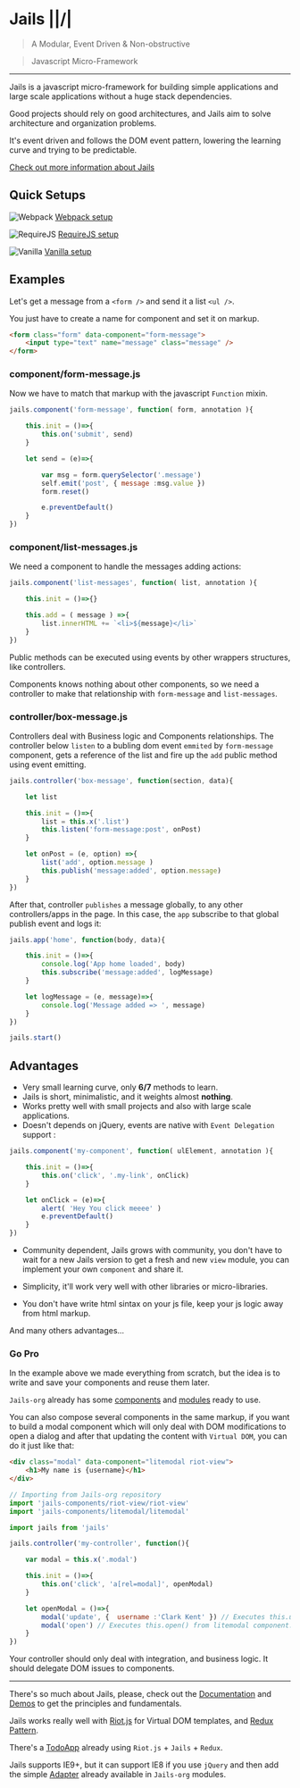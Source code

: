
# Jails ||/|

> A Modular, Event Driven & Non-obstructive

> Javascript Micro-Framework

--- 

Jails is a javascript micro-framework for building simple applications and large scale applications without a huge stack dependencies.

Good projects should rely on good architectures, and Jails aim to solve architecture and organization problems.

It's event driven and follows the DOM event pattern, lowering the learning curve and trying to be predictable.

[Check out more information about  Jails](http://jails-org.github.io/Jails/)

## Quick Setups

![Webpack](http://webpack.github.io/assets/favicon.png) [Webpack setup](https://github.com/jails-org/Jails/raw/gh-pages/downloads/jails-webpack.zip)

![RequireJS](https://raw.githubusercontent.com/legacy-icons/vendor-icons/master/dist/32x32/requirejs.png) [RequireJS setup](https://github.com/jails-org/Jails/raw/gh-pages/downloads/jails-requirejs.zip)

![Vanilla](http://dev.bowdenweb.com/a/i/js/icons/javascript-icon-32.png) [Vanilla setup](https://github.com/jails-org/Jails/raw/gh-pages/downloads/jails-vanilla.zip)


## Examples

Let's get a message from a `<form />` and send it a list `<ul />`.

You just have to create a name for component and set it on markup.

```html
<form class="form" data-component="form-message">
	<input type="text" name="message" class="message" />
</form>
```

### component/form-message.js

Now we have to match that markup with the javascript `Function` mixin.

```js
jails.component('form-message', function( form, annotation ){

	this.init = ()=>{
		this.on('submit', send)
	}

	let send = (e)=>{

		var msg = form.querySelector('.message')
		self.emit('post', { message :msg.value })
		form.reset()

		e.preventDefault()
	}
})
```

### component/list-messages.js

We need a component to handle the messages adding actions:

```js
jails.component('list-messages', function( list, annotation ){

	this.init = ()=>{}

	this.add = ( message ) =>{
		list.innerHTML += `<li>${message}</li>`
	}
})
```

Public methods can be executed using events by other wrappers structures, like controllers.

Components knows nothing about other components, so we need a controller to make that relationship with `form-message` and `list-messages`.

### controller/box-message.js

Controllers deal with Business logic and Components relationships. The controller below `listen` to a bubling dom event `emmited` by `form-message` component, gets a reference of the list and fire up the `add` public method using event emitting.

```js
jails.controller('box-message', function(section, data){

	let list

	this.init = ()=>{
		list = this.x('.list')
		this.listen('form-message:post', onPost)
	}

	let onPost = (e, option) =>{
		list('add', option.message )
		this.publish('message:added', option.message)
	}
})
```

After that, controller `publishes` a message globally, to any other controllers/apps in the page. In this case, the `app` subscribe to that global publish event and logs it:

```js
jails.app('home', function(body, data){

	this.init = ()=>{
		console.log('App home loaded', body)
		this.subscribe('message:added', logMessage)
	}

	let logMessage = (e, message)=>{
		console.log('Message added => ', message)
	}
})

jails.start()

```

## Advantages

- Very small learning curve, only **6/7** methods to learn.
- Jails is short, minimalistic, and it weights almost **nothing**.
- Works pretty well with small projects and also with large scale applications.
- Doesn't depends on jQuery, events are native with `Event Delegation` support :

```js
jails.component('my-component', function( ulElement, annotation ){

	this.init = ()=>{
		this.on('click', '.my-link', onClick)
	}

	let onClick = (e)=>{
		alert( 'Hey You click meeee' )
		e.preventDefault()
	}
})
```

- Community dependent, Jails grows with community, you don't have to wait for a new Jails version to get a fresh and new `view` module, you can implement your own `component` and share it.

- Simplicity, it'll work very well with other libraries or micro-libraries.

- You don't have write html sintax on your js file, keep your js logic away from html markup.

And many others advantages...

### Go Pro

In the example above we made everything from scratch, but the idea is to write and save your components and reuse them later.

`Jails-org` already has some [components](http://jails-org.github.io/Jails/components.htm) and [modules](http://jails-org.github.io/Jails/modules.htm) ready to use.

You can also compose several components in the same markup, if you want to build a modal component which will only deal with DOM modifications to open a dialog and after that updating the content with `Virtual DOM`, you can do it just like that:

```html
<div class="modal" data-component="litemodal riot-view">
	<h1>My name is {username}</h1>
</div>
```

```js
// Importing from Jails-org repository
import 'jails-components/riot-view/riot-view'
import 'jails-components/litemodal/litemodal'

import jails from 'jails'

jails.controller('my-controller', function(){

	var modal = this.x('.modal')

	this.init = ()=>{
		this.on('click', 'a[rel=modal]', openModal)
	}

	let openModal = ()=>{
		modal('update', {  username :'Clark Kent' }) // Executes this.update() from riot-view component.
		modal('open') // Executes this.open() from litemodal component.
	}
})

```

Your controller should only deal with integration, and business logic. It should delegate DOM issues to components.

---

There's so much about Jails, please, check out the [Documentation](//jails-org.github.io/Jails/) and [Demos](//github.com/jails-org/Demos) to get the principles and fundamentals.

Jails works really well with [Riot.js](//riotjs.com/) for Virtual DOM templates, and [Redux Pattern](//redux.js.org).

There's a [TodoApp](https://github.com/jails-org/Demos/tree/master/TodoApp) already  using `Riot.js` + `Jails` + `Redux`.

Jails supports IE9+, but it can support IE8 if you use `jQuery` and then add the simple [Adapter](//github.com/jails-org/Modules/tree/master/jquery.adapter) already available in `Jails-org` modules.
